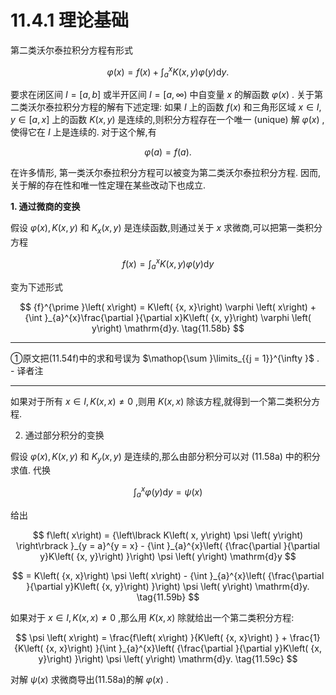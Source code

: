 # 11.4.1 理论基础

第二类沃尔泰拉积分方程有形式

$$
\varphi \left( x\right)  = f\left( x\right)  + {\int }_{a}^{x}K\left( {x, y}\right) \varphi \left( y\right) \mathrm{d}y. \tag{11.56}
$$

要求在闭区间 $I = \left\lbrack  {a, b}\right\rbrack$ 或半开区间 $I = \lbrack a,\infty )$ 中自变量 $x$ 的解函数 $\varphi \left( x\right)$ . 关于第二类沃尔泰拉积分方程的解有下述定理: 如果 $I$ 上的函数 $f\left( x\right)$ 和三角形区域 $x \in  I, y \in  \left\lbrack  {a, x}\right\rbrack$ 上的函数 $K\left( {x, y}\right)$ 是连续的,则积分方程存在一个唯一 (unique) 解 $\varphi \left( x\right)$ ,使得它在 $I$ 上是连续的. 对于这个解,有

$$
\varphi \left( a\right)  = f\left( a\right) . \tag{11.57}
$$

在许多情形, 第一类沃尔泰拉积分方程可以被变为第二类沃尔泰拉积分方程. 因而, 关于解的存在性和唯一性定理在某些改动下也成立.

**1. 通过微商的变换**

假设 $\varphi \left( x\right) , K\left( {x, y}\right)$ 和 ${K}_{x}\left( {x, y}\right)$ 是连续函数,则通过关于 $x$ 求微商,可以把第一类积分方程

$$
f\left( x\right)  = {\int }_{a}^{x}K\left( {x, y}\right) \varphi \left( y\right) \mathrm{d}y \tag{11.58a}
$$

变为下述形式

$$
{f}^{\prime }\left( x\right)  = K\left( {x, x}\right) \varphi \left( x\right)  + {\int }_{a}^{x}\frac{\partial }{\partial x}K\left( {x, y}\right) \varphi \left( y\right) \mathrm{d}y. \tag{11.58b}
$$

---

①原文把(11.54f)中的求和号误为 $\mathop{\sum }\limits_{{j = 1}}^{\infty }$ . - 译者注

---

如果对于所有 $x \in  I, K\left( {x, x}\right)  \neq  0$ ,则用 $K\left( {x, x}\right)$ 除该方程,就得到一个第二类积分方程.

2. 通过部分积分的变换

假设 $\varphi \left( x\right) , K\left( {x, y}\right)$ 和 ${K}_{y}\left( {x, y}\right)$ 是连续的,那么由部分积分可以对 (11.58a) 中的积分求值. 代换

$$
{\int }_{a}^{x}\varphi \left( y\right) \mathrm{d}y = \psi \left( x\right)  \tag{11.59a}
$$

给出

$$
f\left( x\right)  = {\left\lbrack  K\left( x, y\right) \psi \left( y\right) \right\rbrack  }_{y = a}^{y = x} - {\int }_{a}^{x}\left( {\frac{\partial }{\partial y}K\left( {x, y}\right) }\right) \psi \left( y\right) \mathrm{d}y
$$

$$
= K\left( {x, x}\right) \psi \left( x\right)  - {\int }_{a}^{x}\left( {\frac{\partial }{\partial y}K\left( {x, y}\right) }\right) \psi \left( y\right) \mathrm{d}y. \tag{11.59b}
$$

如果对于 $x \in  I, K\left( {x, x}\right)  \neq  0$ ,那么用 $K\left( {x, x}\right)$ 除就给出一个第二类积分方程:

$$
\psi \left( x\right)  = \frac{f\left( x\right) }{K\left( {x, x}\right) } + \frac{1}{K\left( {x, x}\right) }{\int }_{a}^{x}\left( {\frac{\partial }{\partial y}K\left( {x, y}\right) }\right) \psi \left( y\right) \mathrm{d}y. \tag{11.59c}
$$

对解 $\psi \left( x\right)$ 求微商导出(11.58a)的解 $\varphi \left( x\right)$ .
